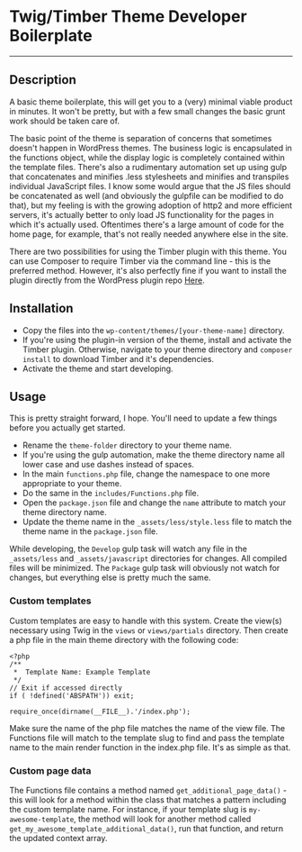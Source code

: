 # Twig/Timber Theme Developer Boilerplate

____

## Description

A basic theme boilerplate, this will get you to a (very) minimal viable product in minutes. It won't be pretty, but with a few small changes the basic grunt work should be taken care of.

The basic point of the theme is separation of concerns that sometimes doesn't happen in WordPress themes. The business logic is encapsulated in the functions object, while the display logic is completely contained within the template files. There's also a rudimentary automation set up using gulp that concatenates and minifies .less stylesheets and minifies and transpiles individual JavaScript files. I know some would argue that the JS files should be concatenated as well (and obviously the gulpfile can be modified to do that), but my feeling is with the growing adoption of http2 and more efficient servers, it's actually better to only load JS functionality for the pages in which it's actually used. Oftentimes there's a large amount of code for the home page, for example, that's not really needed anywhere else in the site.

There are two possibilities for using the Timber plugin with this theme. You can use Composer to require Timber via the command line - this is the preferred method. However, it's also perfectly fine if you want to install the plugin directly from the WordPress plugin repo [Here](https://wordpress.org/plugins/timber-library/).

## Installation

 - Copy the files into the `wp-content/themes/[your-theme-name]` directory.
 - If you're using the plugin-in version of the theme, install and activate the Timber plugin. Otherwise, navigate to your theme directory and `composer install` to download Timber and it's dependencies.
 - Activate the theme and start developing.

## Usage

This is pretty straight forward, I hope. You'll need to update a few things before you actually get started.

 - Rename the `theme-folder` directory to your theme name.
 - If you're using the gulp automation, make the theme directory name all lower case and use dashes instead of spaces.
 - In the main `functions.php` file, change the namespace to one more appropriate to your theme.
 - Do the same in the `includes/Functions.php` file.
 - Open the `package.json` file and change the `name` attribute to match your theme directory name.
 - Update the theme name in the `_assets/less/style.less` file to match the theme name in the `package.json` file.

While developing, the `Develop` gulp task will watch any file in the `_assets/less` and `_assets/javascript` directories for changes. All compiled files will be minimized. The `Package` gulp task will obviously not watch for changes, but everything else is pretty much the same.

### Custom templates

Custom templates are easy to handle with this system. Create the view(s) necessary using Twig in the `views` or `views/partials` directory. Then create a php file in the main theme directory with the following code:

```phg
<?php
/**
 *	Template Name: Example Template
 */
// Exit if accessed directly
if ( !defined('ABSPATH')) exit;

require_once(dirname(__FILE__).'/index.php');
```

Make sure the name of the php file matches the name of the view file. The Functions file will match to the template slug to find and pass the template name to the main render function in the index.php file. It's as simple as that.

### Custom page data

The Functions file contains a method named `get_additional_page_data()` - this will look for a method within the class that matches a pattern including the custom template name. For instance, if your template slug is `my-awesome-template`, the method will look for another method called `get_my_awesome_template_additional_data()`, run that function, and return the updated context array.
